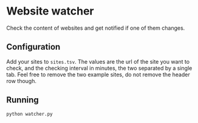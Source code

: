 # Website watcher

Check the content of websites and get notified if one of them changes.

## Configuration

Add your sites to `sites.tsv`. The values are the url of the site you want to check, and the checking interval in minutes, the two separated by a single tab. Feel free to remove the two example sites, do not remove the header row though.

## Running

`python watcher.py`
